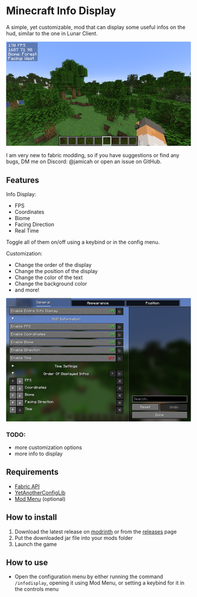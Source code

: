 # Minecraft Info Display
A simple, yet customizable, mod that can display some useful infos on the hud, similar to the one in Lunar Client.

![Screenshot](https://github.com/Lonelywalf/minecraft-info-display/blob/1.21/images/img_infodisplay.png)

I am very new to fabric modding, so if you have suggestions or find any bugs, DM me on Discord: @jamicah or open an issue on GitHub.
## Features
Info Display:
- FPS
- Coordinates
- Biome
- Facing Direction
- Real Time

Toggle all of them on/off using a keybind or in the config menu.

Customization:
- Change the order of the display
- Change the position of the display
- Change the color of the text
- Change the background color
- and more!

![Screenshot](https://github.com/Lonelywalf/minecraft-info-display/blob/1.21/images/img_config.png)

### TODO:
- more customization options
- more info to display

## Requirements
- [Fabric API](https://modrinth.com/mod/fabric-api/versions)
- [YetAnotherConfigLib](https://modrinth.com/mod/yacl/versions)
- [Mod Menu](https://modrinth.com/mod/modmenu/versions) (optional)
## How to install
1. Download the latest release on [modrinth](https://modrinth.com/mod/simple-info-display/versions) or from the [releases](https://github.com/Lonelywalf/minecraft-info-display/releases) page
2. Put the downloaded jar file into your mods folder
3. Launch the game
## How to use
- Open the configuration menu by either running the command `/infodisplay`, opening it using Mod Menu, or setting a keybind for it in the controls menu
